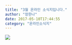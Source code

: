 ```yaml
---
title: "3월 온라인 소식지입니다."
author: "장한나"
date: 2017-05-10T17:44:55
category: "온라인소식지"
---
```


![](/files/attach//www.hhakorea.org/news/201703/201703.jpg)
